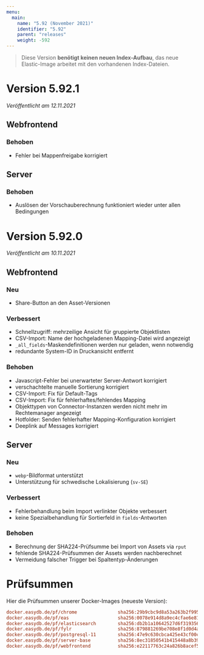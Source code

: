 ```yaml
---
menu:
  main:
    name: "5.92 (November 2021)"
    identifier: "5.92"
    parent: "releases"
    weight: -592
---
```


> Diese Version **benötigt keinen neuen Index-Aufbau**, das neue Elastic-Image arbeitet mit den vorhandenen Index-Dateien.

# Version 5.92.1

*Veröffentlicht am 12.11.2021*

## Webfrontend

### Behoben

* Fehler bei Mappenfreigabe korrigiert

## Server

### Behoben

* Auslösen der Vorschauberechnung funktioniert wieder unter allen Bedingungen

# Version 5.92.0

*Veröffentlicht am 10.11.2021*

## Webfrontend

### Neu

* Share-Button an den Asset-Versionen

### Verbessert

* Schnellzugriff: mehrzeilige Ansicht für gruppierte Objektlisten
* CSV-Import: Name der hochgeladenen Mapping-Datei wird angezeigt
* `_all_fields`-Maskendefinitionen werden nur geladen, wenn notwendig
* redundante System-ID in Druckansicht entfernt

### Behoben

* Javascript-Fehler bei unerwarteter Server-Antwort korrigiert
* verschachtelte manuelle Sortierung korrigiert
* CSV-Import: Fix für Default-Tags
* CSV-Import: Fix für fehlerhaftes/fehlendes Mapping
* Objekttypen von Connector-Instanzen werden nicht mehr im Rechtemanager angezeigt
* Hotfolder: Senden fehlerhafter Mapping-Konfiguration korrigiert
* Deeplink auf Messages korrigiert

## Server

### Neu

* `webp`-Bildformat unterstützt
* Unterstützung für schwedische Lokalisierung (`sv-SE`)

### Verbessert

* Fehlerbehandlung beim Import verlinkter Objekte verbessert
* keine Spezialbehandlung für Sortierfeld in `fields`-Antworten

### Behoben

* Berechnung der SHA224-Prüfsumme bei Import von Assets via `rput`
* fehlende SHA224-Prüfsummen der Assets werden nachberechnet
* Vermeidung falscher Trigger bei Spaltentyp-Änderungen

# Prüfsummen

Hier die Prüfsummen unserer Docker-Images (neueste Version): 

```ini
docker.easydb.de/pf/chrome               sha256:29b9cbc9d8a53a263b2f995588fffe323cafad67d70307f92d51c8eedda4da7a
docker.easydb.de/pf/eas                  sha256:0078e914d8a9ec4cfae6e813c61c3d746974b835bf9a154b0fda77f116b97e9e
docker.easydb.de/pf/elasticsearch        sha256:db2b1a10642527d6f319356552aa7d63e69ea086dc8b6f61a25455462acab201
docker.easydb.de/pf/fylr                 sha256:879881269be708e8f1d0d4a274ba83f21a5cd4adcc10abae098f0340a816f514
docker.easydb.de/pf/postgresql-11        sha256:47e9c630cbca425e43cf00c6a0bc17831bf152811f7f3963dcfd1ed84620f4e6
docker.easydb.de/pf/server-base          sha256:8ec31850541b415448a8b394e38d4c27b5098bff2abcd9b0ed86c7e0506b5768
docker.easydb.de/pf/webfrontend          sha256:e22117763c24a826b8acef5e2ad19009c7e041c1df2ca06d665e0be06c6f090e
```

